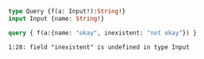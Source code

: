 ```graphql
type Query {f(a: Input!):String!}
input Input {name: String!}
```

```graphql
query { f(a:{name: "okay", inexistent: "not okay"}) }
```

```
1:28: field "inexistent" is undefined in type Input
```